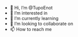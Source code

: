- 👋 Hi, I’m @TupoEnot
- 👀 I’m interested in 
- 🌱 I’m currently learning
- 💞️ I’m looking to collaborate on
- 📫 How to reach me

<!---
TupoEnot/TupoEnot is a ✨ special ✨ repository because its `README.md` (this file) appears on your GitHub profile.
You can click the Preview link to take a look at your changes.
--->
